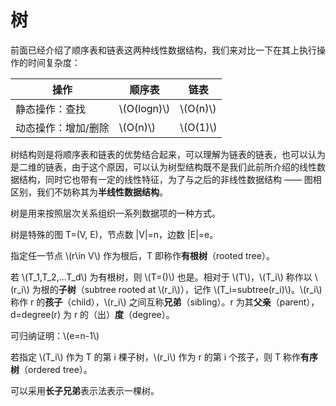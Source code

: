 # 树

前面已经介绍了顺序表和链表这两种线性数据结构，我们来对比一下在其上执行操作的时间复杂度：

操作 | 顺序表 | 链表
--- | --- | ---
静态操作：查找 | \\(O(logn)\\) | \\(O(n)\\)
动态操作：增加/删除 | \\(O(n)\\) | \\(O(1)\\)

树结构则是将顺序表和链表的优势结合起来，可以理解为链表的链表，也可以认为是二维的链表，由于这个原因，可以认为树型结构既不是我们此前所介绍的线性数据结构，同时它也带有一定的线性特征，为了与之后的非线性数据结构 —— 图相区别，我们不妨称其为**半线性数据结构**。

树是用来按照层次关系组织一系列数据项的一种方式。

树是特殊的图 T=(V, E)，节点数 |V|=n，边数 |E|=e。

指定任一节点 \\(r\in V\\) 作为根后，T 即称作**有根树**（rooted tree）。

若 \\(T_1,T_2,...T_d\\) 为有根树，则 \\(T=()\\) 也是。相对于 \\(T\\)，\\(T_i\\) 称作以 \\(r_i\\) 为根的**子树**（subtree rooted at \\(r_i\\)），记作 \\(T_i=subtree(r_i)\\)。\\(r_i\\) 称作 r 的**孩子**（child），\\(r_i\\) 之间互称**兄弟**（sibling）。r 为其**父亲**（parent），d=degree(r) 为 r 的（出）**度**（degree）。

可归纳证明：\\(e=n-1\\)

若指定 \\(T_i\\) 作为 T 的第 i 棵子树，\\(r_i\\) 作为 r 的第 i 个孩子，则 T 称作**有序树**（ordered tree）。

可以采用**长子兄弟**表示法表示一棵树。
